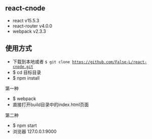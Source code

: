## react-cnode
- react v15.5.3
- react-router v4.0.0
- webpack v2.3.3
## 使用方式
- 下载到本地或者 <code>$ git clone https://github.com/False-L/react-cnode.git</code>
- $ cd 目标目录
- $ npm install

第一种
- $ webpack
- 直接打开build目录中的index.html页面

第二种
- $ npm start
- 浏览器 127.0.0.1:9000
